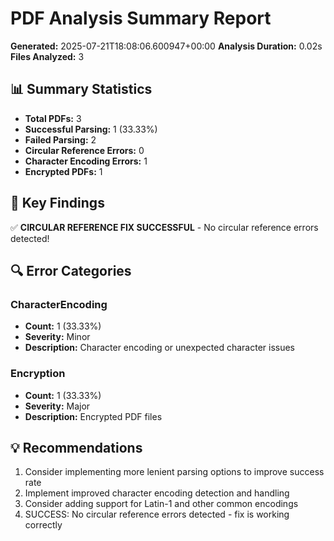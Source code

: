 # PDF Analysis Summary Report

**Generated:** 2025-07-21T18:08:06.600947+00:00
**Analysis Duration:** 0.02s
**Files Analyzed:** 3

## 📊 Summary Statistics

- **Total PDFs:** 3
- **Successful Parsing:** 1 (33.33%)
- **Failed Parsing:** 2
- **Circular Reference Errors:** 0
- **Character Encoding Errors:** 1
- **Encrypted PDFs:** 1

## 🎯 Key Findings

✅ **CIRCULAR REFERENCE FIX SUCCESSFUL** - No circular reference errors detected!

## 🔍 Error Categories

### CharacterEncoding
- **Count:** 1 (33.33%)
- **Severity:** Minor
- **Description:** Character encoding or unexpected character issues

### Encryption
- **Count:** 1 (33.33%)
- **Severity:** Major
- **Description:** Encrypted PDF files

## 💡 Recommendations

1. Consider implementing more lenient parsing options to improve success rate
2. Implement improved character encoding detection and handling
3. Consider adding support for Latin-1 and other common encodings
4. SUCCESS: No circular reference errors detected - fix is working correctly
